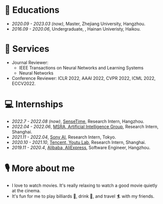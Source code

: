 
# 📖 Educations
- *2020.09 - 2023.03 (now)*, Master, Zhejiang University, Hangzhou.
- *2016.09 - 2020.06*, Undergraduate, , Hainan Univeristy, Haikou.


# 💬 Services
- Journal Reviewer: 
    - IEEE Transactions on Neural Networks and Learning Systems
    - Neural Networks
- Conference Reviewer: ICLR 2022, AAAI 2022, CVPR 2022, ICML 2022, ECCV2022.


# 💻 Internships
- *2022.7 - 2022.08 (now)*, [SenseTime](https://www.sensetime.com/cn), Research Intern, Hangzhou.
- *2022.04 - 2022.06*, [MSRA, Artificial Intelligence Group](https://www.msra.cn/), Research Intern,  Shanghai.
- *2021.11 - 2022.04*, [Sony AI](https://ai.sony/index.html), Research Intern, Tokyo.
- *2020.10 - 2021.10*, [Tencent, Youtu Lab](https://open.youtu.qq.com/#/open/home), Research Intern, Shanghai.
- *2019.11 - 2020.4*, [Alibaba, AliExpress](https://best.aliexpress.com/?src=google&albch=fbrnd&acnt=304-410-9721&albcp=2068664807&albag=79246744747&slnk=&trgt=aud-349278956780%3Akwd-14802285088&plac=&crea=593475686546&netw=g&device=c&mtctp=e&memo1=&albbt=Google_7_fbrnd&albagn=888888&isSmbActive=false&isSmbAutoCall=false&needSmbHouyi=false&gclid=CjwKCAjw6raYBhB7EiwABge5KmJEdkBNra9NIkEyXjv8DeW97nuCkApkC0hO6wXmUElokzEzwubdCBoCS1kQAvD_BwE&aff_fcid=49d56b453a774dd18d8a51ad2cf75f42-1661916386478-02753-UneMJZVf&aff_fsk=UneMJZVf&aff_platform=aaf&sk=UneMJZVf&aff_trace_key=49d56b453a774dd18d8a51ad2cf75f42-1661916386478-02753-UneMJZVf&terminal_id=830c48989058475bba173ccde706b3e7&afSmartRedirect=y), Software Engineer, Hangzhou.

# 🎙 More about me
- I love to watch movies. It's really relaxing to watch a good movie quietly at the cinema.
- It's fun for me to play billiards 🎱, drink 🍺, and travel 🏄 with my friends.






